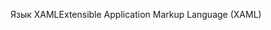 <span data-ttu-id="ed12c-101">Язык XAML</span><span class="sxs-lookup"><span data-stu-id="ed12c-101">Extensible Application Markup Language (XAML)</span></span>